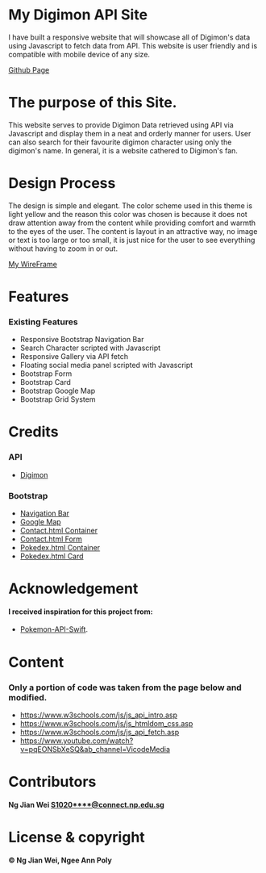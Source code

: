 # My Digimon API Site
I have built a responsive website that will showcase all of Digimon's data using Javascript to fetch data from API. This website is user friendly and is compatible with mobile device of any size.

[Github Page](https://jayng96.github.io/IDAssignment2/ID_S10208269_NgJianWei_Assg2_website/)

# The purpose of this Site.
This website serves to provide Digimon Data retrieved using API via Javascript and display them in a neat and orderly manner for users. User can also search for their favourite digimon character using only the digimon's name. In general, it is a website cathered to Digimon's fan.

# Design Process
The design is simple and elegant. The color scheme used in this theme is light yellow and the reason this color was chosen is because it does not draw attention away from the content while providing comfort and warmth to the eyes of the user. The content is layout in an attractive way, no image or text is too large or too small, it is just nice for the user to see everything without having to zoom in or out. 

[My WireFrame](https://xd.adobe.com/view/8ffb02dd-f8a8-48ed-98d6-3bfbe07e4056-daa8/ "assets.adobe.com")

# Features
### Existing Features
- Responsive Bootstrap Navigation Bar 
- Search Character scripted with Javascript 
- Responsive Gallery via API fetch
- Floating social media panel scripted with Javascript
- Bootstrap Form
- Bootstrap Card
- Bootstrap Google Map
- Bootstrap Grid System

# Credits
### API
- [Digimon](https://digimon-api.herokuapp.com/api/digimon)

### Bootstrap
- [Navigation Bar](https://getbootstrap.com/docs/4.0/components/navbar/)
- [Google Map](https://mdbootstrap.com/docs/b4/jquery/javascript/google-maps/)
- [Contact.html Container](https://getbootstrap.com/docs/4.1/layout/grid/)
- [Contact.html Form](https://getbootstrap.com/docs/4.0/components/forms/)
- [Pokedex.html Container](https://getbootstrap.com/docs/3.4/css/)
- [Pokedex.html Card](https://getbootstrap.com/docs/4.0/components/card/)


# Acknowledgement
#### I received inspiration for this project from:
- [Pokemon-API-Swift](https://github.com/tron1991/Pokemon-API-Swift).

# Content
### Only a portion of code was taken from the page below and modified.
- https://www.w3schools.com/js/js_api_intro.asp
- https://www.w3schools.com/js/js_htmldom_css.asp
- https://www.w3schools.com/js/js_api_fetch.asp
- https://www.youtube.com/watch?v=pqEONSbXeSQ&ab_channel=VicodeMedia

# Contributors
#### Ng Jian Wei <S1020****@connect.np.edu.sg>

# License & copyright
#### © Ng Jian Wei, Ngee Ann Poly
